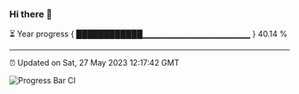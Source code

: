 ### Hi there 👋

⏳ Year progress { ████████████▁▁▁▁▁▁▁▁▁▁▁▁▁▁▁▁▁▁ } 40.14 %

---

⏰ Updated on Sat, 27 May 2023 12:17:42 GMT

![Progress Bar CI](https://github.com/liununu/liununu/workflows/Progress%20Bar%20CI/badge.svg)
